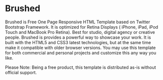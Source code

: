 # Brushed
Brushed is Free One Page Responsive HTML Template based on Twitter Bootstrap Framework. It is optimized for Retina Displays ( iPhone, iPad, iPod Touch and MacBook Pro Retina).
Best for studio, digital agency or creative people. Brushed is provides a powerful way to showcase your work.
It is built with the HTML5 and CSS3 latest technologies, but at the same time make it compatible with older browser versions.
You may use this template for both commercial and personal projects and customize this any way you like.

Please Note: Being a free product, this template is distributed as-is without official support.